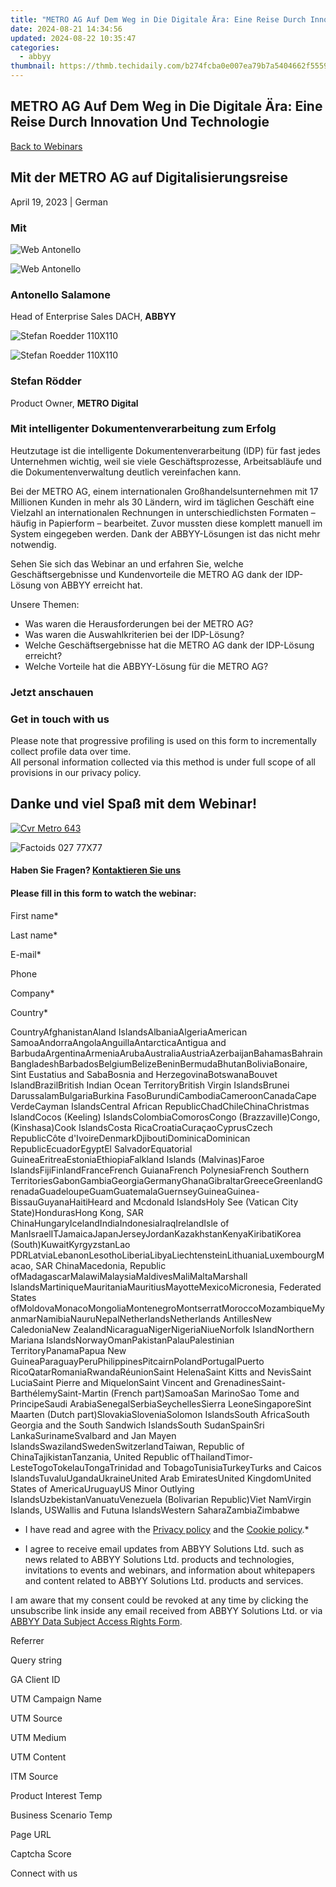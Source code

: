 ```yaml
---
title: "METRO AG Auf Dem Weg in Die Digitale Ära: Eine Reise Durch Innovation Und Technologie"
date: 2024-08-21 14:34:56
updated: 2024-08-22 10:35:47
categories:
  - abbyy
thumbnail: https://thmb.techidaily.com/b274fcba0e007ea79b7a5404662f5559df1dd58ab76cf5b14bd4d500d1b0b1b0.jpg
---
```


## METRO AG Auf Dem Weg in Die Digitale Ära: Eine Reise Durch Innovation Und Technologie

[Back to Webinars](https://tools.techidaily.com/abbyy/products/)

## Mit der METRO AG auf Digitalisierungsreise

April 19, 2023 | German

### Mit

![Web Antonello](https://static4.abbyy.com/abbyycommedia/35123/logo-2021-90x27.svg) 

![Web Antonello](https://static2.abbyy.com/abbyycommedia/37131/web_antonello.png)

### Antonello Salamone

Head of Enterprise Sales DACH, **ABBYY**

![Stefan Roedder 110X110](https://static4.abbyy.com/abbyycommedia/37134/logo-metro-digital-ag.gif) 

![Stefan Roedder 110X110](https://static4.abbyy.com/abbyycommedia/37144/stefan-roedder-110x110.png)

### Stefan Rödder

Product Owner, **METRO Digital**

### Mit intelligenter Dokumentenverarbeitung zum Erfolg

Heutzutage ist die intelligente Dokumentenverarbeitung (IDP) für fast jedes Unternehmen wichtig, weil sie viele Geschäftsprozesse, Arbeitsabläufe und die Dokumentenverwaltung deutlich vereinfachen kann.

Bei der METRO AG, einem internationalen Großhandelsunternehmen mit 17 Millionen Kunden in mehr als 30 Ländern, wird im täglichen Geschäft eine Vielzahl an internationalen Rechnungen in unterschiedlichsten Formaten – häufig in Papierform – bearbeitet. Zuvor mussten diese komplett manuell im System eingegeben werden. Dank der ABBYY-Lösungen ist das nicht mehr notwendig.

Sehen Sie sich das Webinar an und erfahren Sie, welche Geschäftsergebnisse und Kundenvorteile die METRO AG dank der IDP-Lösung von ABBYY erreicht hat.

Unsere Themen:

* Was waren die Herausforderungen bei der METRO AG?
* Was waren die Auswahlkriterien bei der IDP-Lösung?
* Welche Geschäftsergebnisse hat die METRO AG dank der IDP-Lösung erreicht?
* Welche Vorteile hat die ABBYY-Lösung für die METRO AG?

### Jetzt anschauen

### Get in touch with us

Please note that progressive profiling is used on this form to incrementally collect profile data over time.   
All personal information collected via this method is under full scope of all provisions in our privacy policy.

## Danke und viel Spaß mit dem Webinar!

[![Cvr Metro 643](https://static2.abbyy.com/abbyycommedia/37135/cvr-metro-643.jpg)](https://www.youtube.com/watch?v=f03DIELmxcQ) 

![Factoids 027 77X77](https://static4.abbyy.com/abbyycommedia/31652/factoids-027-77x77.svg)

#### Haben Sie Fragen? [Kontaktieren Sie uns](https://tools.techidaily.com/abbyy/products/)

#### Please fill in this form to watch the webinar:

First name\*

Last name\*

E-mail\*

Phone

Company\*

Сountry\*

СountryAfghanistanAland IslandsAlbaniaAlgeriaAmerican SamoaAndorraAngolaAnguillaAntarcticaAntigua and BarbudaArgentinaArmeniaArubaAustraliaAustriaAzerbaijanBahamasBahrainBangladeshBarbadosBelgiumBelizeBeninBermudaBhutanBoliviaBonaire, Sint Eustatius and SabaBosnia and HerzegovinaBotswanaBouvet IslandBrazilBritish Indian Ocean TerritoryBritish Virgin IslandsBrunei DarussalamBulgariaBurkina FasoBurundiCambodiaCameroonCanadaCape VerdeCayman IslandsCentral African RepublicChadChileChinaChristmas IslandCocos (Keeling) IslandsColombiaComorosCongo (Brazzaville)Congo, (Kinshasa)Cook IslandsCosta RicaCroatiaCuraçaoCyprusCzech RepublicCôte d'IvoireDenmarkDjiboutiDominicaDominican RepublicEcuadorEgyptEl SalvadorEquatorial GuineaEritreaEstoniaEthiopiaFalkland Islands (Malvinas)Faroe IslandsFijiFinlandFranceFrench GuianaFrench PolynesiaFrench Southern TerritoriesGabonGambiaGeorgiaGermanyGhanaGibraltarGreeceGreenlandGrenadaGuadeloupeGuamGuatemalaGuernseyGuineaGuinea-BissauGuyanaHaitiHeard and Mcdonald IslandsHoly See (Vatican City State)HondurasHong Kong, SAR ChinaHungaryIcelandIndiaIndonesiaIraqIrelandIsle of ManIsraelITJamaicaJapanJerseyJordanKazakhstanKenyaKiribatiKorea (South)KuwaitKyrgyzstanLao PDRLatviaLebanonLesothoLiberiaLibyaLiechtensteinLithuaniaLuxembourgMacao, SAR ChinaMacedonia, Republic ofMadagascarMalawiMalaysiaMaldivesMaliMaltaMarshall IslandsMartiniqueMauritaniaMauritiusMayotteMexicoMicronesia, Federated States ofMoldovaMonacoMongoliaMontenegroMontserratMoroccoMozambiqueMyanmarNamibiaNauruNepalNetherlandsNetherlands AntillesNew CaledoniaNew ZealandNicaraguaNigerNigeriaNiueNorfolk IslandNorthern Mariana IslandsNorwayOmanPakistanPalauPalestinian TerritoryPanamaPapua New GuineaParaguayPeruPhilippinesPitcairnPolandPortugalPuerto RicoQatarRomaniaRwandaRéunionSaint HelenaSaint Kitts and NevisSaint LuciaSaint Pierre and MiquelonSaint Vincent and GrenadinesSaint-BarthélemySaint-Martin (French part)SamoaSan MarinoSao Tome and PrincipeSaudi ArabiaSenegalSerbiaSeychellesSierra LeoneSingaporeSint Maarten (Dutch part)SlovakiaSloveniaSolomon IslandsSouth AfricaSouth Georgia and the South Sandwich IslandsSouth SudanSpainSri LankaSurinameSvalbard and Jan Mayen IslandsSwazilandSwedenSwitzerlandTaiwan, Republic of ChinaTajikistanTanzania, United Republic ofThailandTimor-LesteTogoTokelauTongaTrinidad and TobagoTunisiaTurkeyTurks and Caicos IslandsTuvaluUgandaUkraineUnited Arab EmiratesUnited KingdomUnited States of AmericaUruguayUS Minor Outlying IslandsUzbekistanVanuatuVenezuela (Bolivarian Republic)Viet NamVirgin Islands, USWallis and Futuna IslandsWestern SaharaZambiaZimbabwe

* I have read and agree with the [Privacy policy](https://tools.techidaily.com/abbyy/products/) and the [Cookie policy](https://tools.techidaily.com/abbyy/products/).\*

* I agree to receive email updates from ABBYY Solutions Ltd. such as news related to ABBYY Solutions Ltd. products and technologies, invitations to events and webinars, and information about whitepapers and content related to ABBYY Solutions Ltd. products and services.  
    
I am aware that my consent could be revoked at any time by clicking the unsubscribe link inside any email received from ABBYY Solutions Ltd. or via [ABBYY Data Subject Access Rights Form](https://tools.techidaily.com/abbyy/products/).

Referrer

Query string

GA Client ID

UTM Campaign Name

UTM Source

UTM Medium

UTM Content

ITM Source

Product Interest Temp

Business Scenario Temp

Page URL

Captcha Score

Connect with us

<ins class="adsbygoogle"
     style="display:block"
     data-ad-format="autorelaxed"
     data-ad-client="ca-pub-7571918770474297"
     data-ad-slot="1223367746"></ins>



<ins class="adsbygoogle"
     style="display:block"
     data-ad-client="ca-pub-7571918770474297"
     data-ad-slot="8358498916"
     data-ad-format="auto"
     data-full-width-responsive="true"></ins>
